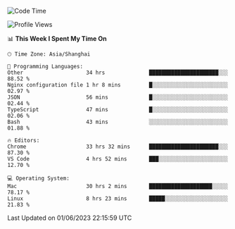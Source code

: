<!--START_SECTION:waka-->
![Code Time](http://img.shields.io/badge/Code%20Time-750%20hrs%2047%20mins-blue)

![Profile Views](http://img.shields.io/badge/Profile%20Views-1-blue)

📊 **This Week I Spent My Time On** 

```text
🕑︎ Time Zone: Asia/Shanghai

💬 Programming Languages: 
Other                    34 hrs              ██████████████████████░░░   88.52 % 
Nginx configuration file 1 hr 8 mins         █░░░░░░░░░░░░░░░░░░░░░░░░   02.97 % 
JSON                     56 mins             █░░░░░░░░░░░░░░░░░░░░░░░░   02.44 % 
TypeScript               47 mins             █░░░░░░░░░░░░░░░░░░░░░░░░   02.06 % 
Bash                     43 mins             ░░░░░░░░░░░░░░░░░░░░░░░░░   01.88 % 

🔥 Editors: 
Chrome                   33 hrs 32 mins      ██████████████████████░░░   87.30 % 
VS Code                  4 hrs 52 mins       ███░░░░░░░░░░░░░░░░░░░░░░   12.70 % 

💻 Operating System: 
Mac                      30 hrs 2 mins       ████████████████████░░░░░   78.17 % 
Linux                    8 hrs 23 mins       █████░░░░░░░░░░░░░░░░░░░░   21.83 % 
```


 Last Updated on 01/06/2023 22:15:59 UTC
<!--END_SECTION:waka-->